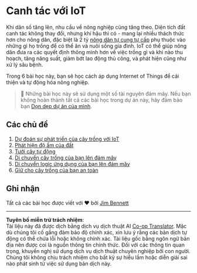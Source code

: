 <!--
CO_OP_TRANSLATOR_METADATA:
{
  "original_hash": "428bda82d9e6016ecea7c797564bf081",
  "translation_date": "2025-08-28T01:06:33+00:00",
  "source_file": "2-farm/README.md",
  "language_code": "vi"
}
-->
# Canh tác với IoT

Khi dân số tăng lên, nhu cầu về nông nghiệp cũng tăng theo. Diện tích đất canh tác không thay đổi, nhưng khí hậu thì có - mang lại nhiều thách thức hơn cho nông dân, đặc biệt là 2 tỷ [nông dân tự cung tự cấp](https://wikipedia.org/wiki/Subsistence_agriculture) phụ thuộc vào những gì họ trồng để có thể ăn và nuôi sống gia đình. IoT có thể giúp nông dân đưa ra các quyết định thông minh hơn về việc trồng gì và khi nào thu hoạch, tăng năng suất, giảm bớt lao động thủ công, và phát hiện cũng như xử lý sâu bệnh.

Trong 6 bài học này, bạn sẽ học cách áp dụng Internet of Things để cải thiện và tự động hóa nông nghiệp.

> 💁 Những bài học này sẽ sử dụng một số tài nguyên đám mây. Nếu bạn không hoàn thành tất cả các bài học trong dự án này, hãy đảm bảo bạn [Dọn dẹp dự án của mình](../clean-up.md).

## Các chủ đề

1. [Dự đoán sự phát triển của cây trồng với IoT](lessons/1-predict-plant-growth/README.md)
1. [Phát hiện độ ẩm của đất](lessons/2-detect-soil-moisture/README.md)
1. [Tưới cây tự động](lessons/3-automated-plant-watering/README.md)
1. [Di chuyển cây trồng của bạn lên đám mây](lessons/4-migrate-your-plant-to-the-cloud/README.md)
1. [Di chuyển logic ứng dụng của bạn lên đám mây](lessons/5-migrate-application-to-the-cloud/README.md)
1. [Giữ cho cây trồng của bạn an toàn](lessons/6-keep-your-plant-secure/README.md)

## Ghi nhận

Tất cả các bài học được viết với ♥️ bởi [Jim Bennett](https://GitHub.com/JimBobBennett)

---

**Tuyên bố miễn trừ trách nhiệm**:  
Tài liệu này đã được dịch bằng dịch vụ dịch thuật AI [Co-op Translator](https://github.com/Azure/co-op-translator). Mặc dù chúng tôi cố gắng đảm bảo độ chính xác, xin lưu ý rằng các bản dịch tự động có thể chứa lỗi hoặc không chính xác. Tài liệu gốc bằng ngôn ngữ bản địa nên được coi là nguồn thông tin chính thức. Đối với các thông tin quan trọng, khuyến nghị sử dụng dịch vụ dịch thuật chuyên nghiệp bởi con người. Chúng tôi không chịu trách nhiệm cho bất kỳ sự hiểu lầm hoặc diễn giải sai nào phát sinh từ việc sử dụng bản dịch này.